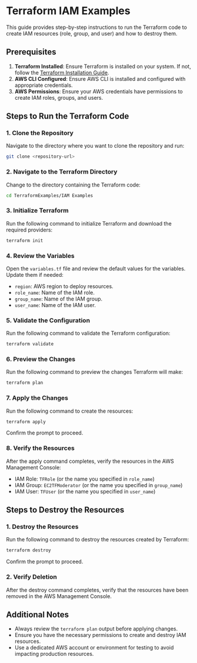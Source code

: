 # Terraform IAM Examples

This guide provides step-by-step instructions to run the Terraform code to create IAM resources (role, group, and user) and how to destroy them.

## Prerequisites
1. **Terraform Installed**: Ensure Terraform is installed on your system. If not, follow the [Terraform Installation Guide](https://learn.hashicorp.com/tutorials/terraform/install-cli).
2. **AWS CLI Configured**: Ensure AWS CLI is installed and configured with appropriate credentials.
3. **AWS Permissions**: Ensure your AWS credentials have permissions to create IAM roles, groups, and users.

## Steps to Run the Terraform Code

### 1. Clone the Repository
Navigate to the directory where you want to clone the repository and run:
```bash
git clone <repository-url>
```

### 2. Navigate to the Terraform Directory
Change to the directory containing the Terraform code:
```bash
cd TerraformExamples/IAM Examples
```

### 3. Initialize Terraform
Run the following command to initialize Terraform and download the required providers:
```bash
terraform init
```

### 4. Review the Variables
Open the `variables.tf` file and review the default values for the variables. Update them if needed:
- `region`: AWS region to deploy resources.
- `role_name`: Name of the IAM role.
- `group_name`: Name of the IAM group.
- `user_name`: Name of the IAM user.

### 5. Validate the Configuration
Run the following command to validate the Terraform configuration:
```bash
terraform validate
```

### 6. Preview the Changes
Run the following command to preview the changes Terraform will make:
```bash
terraform plan
```

### 7. Apply the Changes
Run the following command to create the resources:
```bash
terraform apply
```
Confirm the prompt to proceed.

### 8. Verify the Resources
After the apply command completes, verify the resources in the AWS Management Console:
- IAM Role: `TFRole` (or the name you specified in `role_name`)
- IAM Group: `EC2TFModerator` (or the name you specified in `group_name`)
- IAM User: `TFUser` (or the name you specified in `user_name`)

## Steps to Destroy the Resources

### 1. Destroy the Resources
Run the following command to destroy the resources created by Terraform:
```bash
terraform destroy
```
Confirm the prompt to proceed.

### 2. Verify Deletion
After the destroy command completes, verify that the resources have been removed in the AWS Management Console.

## Additional Notes
- Always review the `terraform plan` output before applying changes.
- Ensure you have the necessary permissions to create and destroy IAM resources.
- Use a dedicated AWS account or environment for testing to avoid impacting production resources.
